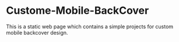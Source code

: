 # Custome-Mobile-BackCover
This is a static web page which contains a simple projects for custom mobile backcover  design.
